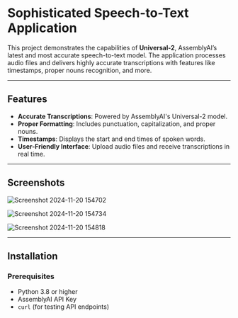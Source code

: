 # Sophisticated Speech-to-Text Application

This project demonstrates the capabilities of **Universal-2**, AssemblyAI’s latest and most accurate speech-to-text model. The application processes audio files and delivers highly accurate transcriptions with features like timestamps, proper nouns recognition, and more.

---

## Features
- **Accurate Transcriptions**: Powered by AssemblyAI's Universal-2 model.
- **Proper Formatting**: Includes punctuation, capitalization, and proper nouns.
- **Timestamps**: Displays the start and end times of spoken words.
- **User-Friendly Interface**: Upload audio files and receive transcriptions in real time.

---

## Screenshots
![Screenshot 2024-11-20 154702](https://github.com/user-attachments/assets/f7144dea-11d6-4471-be0d-92c644bebfa1)

![Screenshot 2024-11-20 154734](https://github.com/user-attachments/assets/ba1f2043-5a93-4c4f-8036-385dd3ea8e54)

![Screenshot 2024-11-20 154818](https://github.com/user-attachments/assets/bff1ebc0-f84b-4b20-8269-d6c7c2c06949)


---

## Installation
### Prerequisites
- Python 3.8 or higher
- AssemblyAI API Key
- `curl` (for testing API endpoints)
